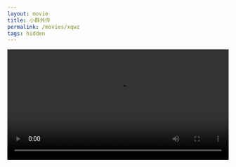 ```yaml
---
layout: movie
title: 小群外传
permalink: /movies/xqwz
tags: hidden
---
```


<video controls width="100%">
<source src="/video/小群外传.mp4" poster="/image/小群外传.jpg" type="video/mp4">
</video>

